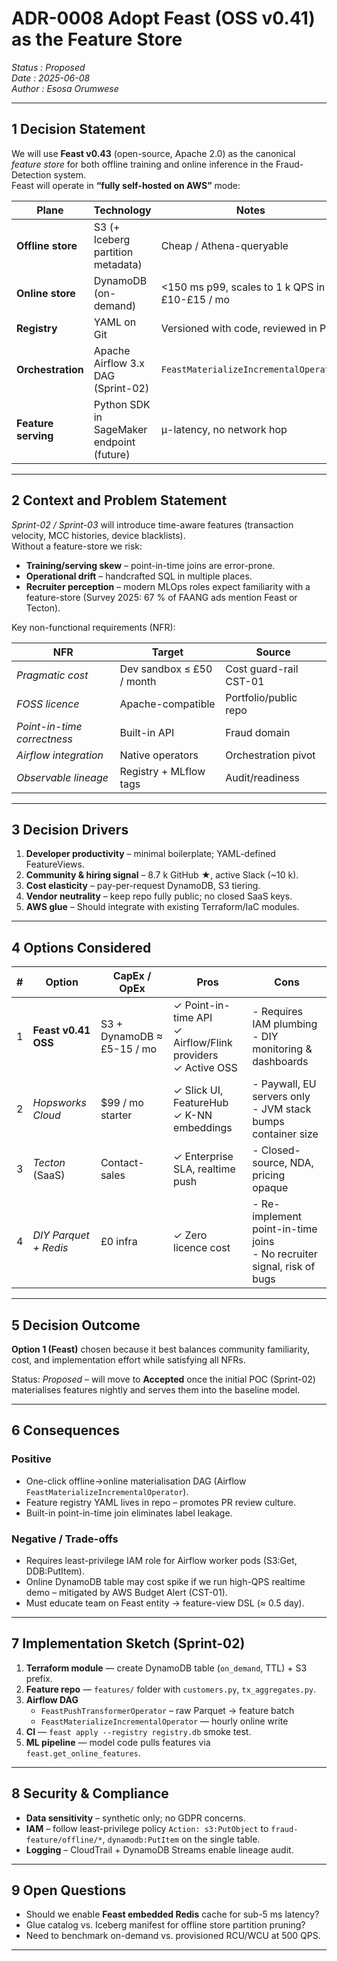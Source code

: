 # ADR-0008  Adopt **Feast** (OSS v0.41) as the Feature Store  
*Status  : Proposed*  
*Date    : 2025-06-08*  
*Author  : Esosa Orumwese*  

---

## 1  Decision Statement
We will use **Feast v0.43** (open-source, Apache 2.0) as the canonical *feature store* for both offline training and online inference in the Fraud-Detection system.  
Feast will operate in **“fully self-hosted on AWS”** mode:

| Plane               | Technology                                | Notes                                          |
|---------------------|-------------------------------------------|------------------------------------------------|
| **Offline store**   | S3 (+ Iceberg partition metadata)         | Cheap / Athena-queryable                       |
| **Online store**    | DynamoDB (on-demand)                      | <150 ms p99, scales to 1 k QPS in £10-£15 / mo |
| **Registry**        | YAML on Git                               | Versioned with code, reviewed in PRs           |
| **Orchestration**   | Apache Airflow 3.x DAG (Sprint-02)        | `FeastMaterializeIncrementalOperator`          |
| **Feature serving** | Python SDK in SageMaker endpoint (future) | µ-latency, no network hop                      |

---

## 2  Context and Problem Statement
*Sprint-02 / Sprint-03* will introduce time-aware features (transaction velocity, MCC histories, device blacklists).  
Without a feature-store we risk:

* **Training/serving skew** – point-in-time joins are error-prone.  
* **Operational drift** – handcrafted SQL in multiple places.  
* **Recruiter perception** – modern MLOps roles expect familiarity with a feature-store (Survey 2025: 67 % of FAANG ads mention Feast or Tecton).

Key non-functional requirements (NFR):

| NFR                         | Target                    | Source                 |
|-----------------------------|---------------------------|------------------------|
| *Pragmatic cost*            | Dev sandbox ≤ £50 / month | Cost guard-rail CST-01 |
| *FOSS licence*              | Apache-compatible         | Portfolio/public repo  |
| *Point-in-time correctness* | Built-in API              | Fraud domain           |
| *Airflow integration*       | Native operators          | Orchestration pivot    |
| *Observable lineage*        | Registry + MLflow tags    | Audit/readiness        |

---

## 3  Decision Drivers
1. **Developer productivity** – minimal boilerplate; YAML-defined FeatureViews.  
2. **Community & hiring signal** – 8.7 k GitHub ★, active Slack (~10 k).  
3. **Cost elasticity** – pay-per-request DynamoDB, S3 tiering.  
4. **Vendor neutrality** – keep repo fully public; no closed SaaS keys.  
5. **AWS glue** – Should integrate with existing Terraform/IaC modules.  

---

## 4  Options Considered
| # | Option                | CapEx / OpEx               | Pros                                                             | Cons                                                                      |
|---|-----------------------|----------------------------|------------------------------------------------------------------|---------------------------------------------------------------------------|
| 1 | **Feast v0.41 OSS**   | S3 + DynamoDB ≈ £5-15 / mo | ✓ Point-in-time API<br>✓ Airflow/Flink providers<br>✓ Active OSS | - Requires IAM plumbing<br>- DIY monitoring & dashboards                  |
| 2 | *Hopsworks Cloud*     | \$99 / mo starter          | ✓ Slick UI, FeatureHub<br>✓ K-NN embeddings                      | - Paywall, EU servers only<br>- JVM stack bumps container size            |
| 3 | *Tecton* (SaaS)       | Contact-sales              | ✓ Enterprise SLA, realtime push                                  | - Closed-source, NDA, pricing opaque                                      |
| 4 | *DIY Parquet + Redis* | £0 infra                   | ✓ Zero licence cost                                              | - Re-implement point-in-time joins<br>- No recruiter signal, risk of bugs |

---

## 5  Decision Outcome
**Option 1 (Feast)** chosen because it best balances community familiarity, cost, and implementation effort while satisfying all NFRs.

Status: *Proposed* – will move to **Accepted** once the initial POC (Sprint-02) materialises features nightly and serves them into the baseline model.

---

## 6  Consequences
### Positive
* One-click offline→online materialisation DAG (Airflow `FeastMaterializeIncrementalOperator`).
* Feature registry YAML lives in repo – promotes PR review culture.
* Built-in point-in-time join eliminates label leakage.

### Negative / Trade-offs
* Requires least-privilege IAM role for Airflow worker pods (S3:Get, DDB:PutItem).  
* Online DynamoDB table may cost spike if we run high-QPS realtime demo – mitigated by AWS Budget Alert (CST-01).  
* Must educate team on Feast entity → feature-view DSL (≈ 0.5 day).

---

## 7  Implementation Sketch (Sprint-02)
1. **Terraform module** — create DynamoDB table (`on_demand`, TTL) + S3 prefix.  
2. **Feature repo** — `features/` folder with `customers.py`, `tx_aggregates.py`.  
3. **Airflow DAG**  
   * `FeastPushTransformerOperator` – raw Parquet → feature batch  
   * `FeastMaterializeIncrementalOperator` — hourly online write  
4. **CI** — `feast apply --registry registry.db` smoke test.  
5. **ML pipeline** — model code pulls features via `feast.get_online_features`.

---

## 8  Security & Compliance
* **Data sensitivity** – synthetic only; no GDPR concerns.  
* **IAM** – follow least-privilege policy `Action: s3:PutObject` to `fraud-feature/offline/*`, `dynamodb:PutItem` on the single table.  
* **Logging** – CloudTrail + DynamoDB Streams enable lineage audit.  

---

## 9  Open Questions
* Should we enable **Feast embedded Redis** cache for sub-5 ms latency?  
* Glue catalog vs. Iceberg manifest for offline store partition pruning?  
* Need to benchmark on-demand vs. provisioned RCU/WCU at 500 QPS.


---
